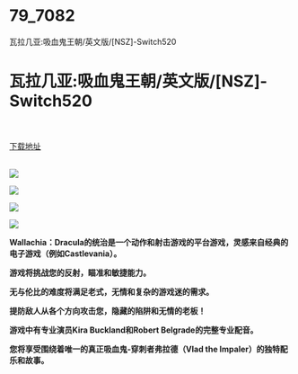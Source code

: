# 79_7082
瓦拉几亚:吸血鬼王朝/英文版/[NSZ]-Switch520
# 瓦拉几亚:吸血鬼王朝/英文版/[NSZ]-Switch520
 <br/></br>
[下载地址](https://www.switch520.cc/article/7082 "下载地址")
<br/></br>

<p><span><strong><img src="https://www.switch520.cc/muke_img/upload_art_editor_20201101-1_dde0f674e29c74b43f5d4e925a687d41.jpg"></strong></span></p>
<p><span><strong><img src="https://www.switch520.cc/muke_img/upload_art_editor_20201101-1_7ab1c78b3c87842eeb05204827e61725.jpg"></strong></span></p>
<p><span><strong><img src="https://www.switch520.cc/muke_img/upload_art_editor_20201101-1_616b2e6308056fa694e57ec5c75617da.jpg"></strong></span></p>
<p><span><strong><img src="https://www.switch520.cc/muke_img/upload_art_editor_20201101-1_699a7f2c71367467240747b2cffe0ae8.jpg"></strong></span></p>
<p></p>
<p><span><strong>Wallachia：Dracula的统治是一个动作和射击游戏的平台游戏，灵感来自经典的电子游戏（例如Castlevania）。</strong></span></p>
<p><span><strong>游戏将挑战您的反射，瞄准和敏捷能力。</strong></span></p>
<p><span><strong>无与伦比的难度将满足老式，无情和复杂的游戏迷的需求。</strong></span></p>
<p><span><strong>提防敌人从各个方向攻击您，隐藏的陷阱和无情的老板！</strong></span></p>
<p><span><strong>游戏中有专业演员Kira Buckland和Robert Belgrade的完整专业配音。</strong></span></p>
<p><span><strong>您将享受围绕着唯一的真正吸血鬼-穿刺者弗拉德（Vlad the Impaler）的独特配乐和故事。</strong></span></p>
<p></p>
<p></p>
<p></p>
